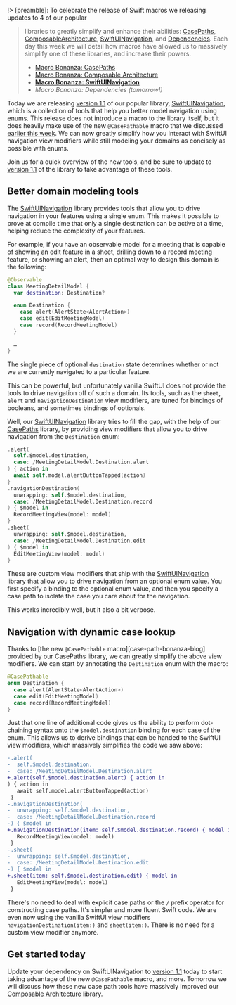 !> [preamble]: To celebrate the release of Swift macros we releasing updates to 4 of our popular 
> libraries to greatly simplify and enhance their abilities: [CasePaths][case-paths-gh], 
> [ComposableArchitecture][tca-gh], [SwiftUINavigation][sui-nav-gh], and 
> [Dependencies][dependencies-gh]. Each day this week we will detail how macros have allowed us to 
> massively simplify one of these libraries, and increase their powers.
> * [Macro Bonanza: CasePaths](/blog/posts/117-macro-bonanza-case-paths)
> * [Macro Bonanza: Composable Architecture](/blog/posts/118-macro-bonanza-composable-architecture)
> * [**Macro Bonanza: SwiftUINavigation**](/blog/posts/119-macro-bonanza-swiftui-navigation)
> * _Macro Bonanza: Dependencies (tomorrow!)_
> 
> [case-paths-gh]: http://github.com/pointfreeco/swift-case-paths
> [tca-gh]: http://github.com/pointfreeco/swift-composable-architecture
> [sui-nav-gh]: http://github.com/pointfreeco/swiftui-navigation
> [dependencies-gh]: http://github.com/pointfreeco/swift-dependencies

Today we are releasing [version 1.1][sui-nav-1.1] of our popular library, 
[SwiftUINavigation][sui-nav-gh], which is a collection of tools that help you better model 
navigation using enums. This release does not introduce a macro to the library itself, but it
does heavily make use of the new `@CasePathable` macro that we discussed [earlier this 
week](/blog/posts/117-macro-bonanza-case-paths). We can now greatly simplify how you interact with
SwiftUI navigation view modifiers while still modeling your domains as concisely as possible
with enums.

Join us for a quick overview of the new tools, and be sure to update to [version 1.1][sui-nav-1.1]
of the library to take advantage of these tools.

[sui-nav-1.1]: https://github.com/pointfreeco/swiftui-navigation/releases/tag/1.1.0
[case-paths-gh]: http://github.com/pointfreeco/swift-case-paths
[tca-gh]: http://github.com/pointfreeco/swift-composable-architecture
[sui-nav-gh]: http://github.com/pointfreeco/swiftui-navigation
[dependencies-gh]: http://github.com/pointfreeco/swift-dependencies

## Better domain modeling tools

The [SwiftUINavigation][sui-nav-gh] library provides tools that allow you to drive navigation in 
your features using a single enum. This makes it possible to prove at compile time that only a 
single destination can be active at a time, helping reduce the complexity of your features.

For example, if you have an observable model for a meeting that is capable of showing an edit
feature in a sheet, drilling down to a record meeting feature, or showing an alert, then an optimal
way to design this domain is the following: 

```swift
@Observable
class MeetingDetailModel {
  var destination: Destination?

  enum Destination {
    case alert(AlertState<AlertAction>)
    case edit(EditMeetingModel)
    case record(RecordMeetingModel)
  }

  …
}
```

The single piece of optional `destination` state determines whether or not we are currently 
navigated to a particular feature.

This can be powerful, but unfortunately vanilla SwiftUI does not provide the tools to drive 
navigation off of such a domain. Its tools, such as the `sheet`, `alert` and `navigationDestination`
view modifiers, are tuned for bindings of booleans, and sometimes bindings of optionals.

Well, our [SwiftUINavigation][sui-nav-gh] library tries to fill the gap, with the help of our
[CasePaths][case-paths-gh] library, by providing view modifiers that allow you to drive navigation
from the `Destination` enum:

```swift
.alert(
  self.$model.destination,
  case: /MeetingDetailModel.Destination.alert
) { action in
  await self.model.alertButtonTapped(action)
}
.navigationDestination(
  unwrapping: self.$model.destination,
  case: /MeetingDetailModel.Destination.record
) { $model in
  RecordMeetingView(model: model)
}
.sheet(
  unwrapping: self.$model.destination,
  case: /MeetingDetailModel.Destination.edit
) { $model in
  EditMeetingView(model: model)
}
```

These are custom view modifiers that ship with the [SwiftUINavigation][sui-nav-gh] library that
allow you to drive navigation from an optional enum value. You first specify a binding to the 
optional enum value, and then you specify a case path to isolate the case you care about for the
navigation.

This works incredibly well, but it also a bit verbose.

## Navigation with dynamic case lookup

Thanks to [the new `@CasePathable` macro][case-path-bonanza-blog] provided by our CasePaths library,
we can greatly simplify the above view modifiers. We can start by annotating the `Destination` enum
with the macro:

[case-paths-bonanza-blog]: /blog/posts/117-macro-bonanza-case-paths

```swift
@CasePathable
enum Destination {
  case alert(AlertState<AlertAction>)
  case edit(EditMeetingModel)
  case record(RecordMeetingModel)
}
```

Just that one line of additional code gives us the ability to perform dot-chaining syntax onto
the `$model.destination` binding for each case of the enum. This allows us to derive bindings
that can be handed to the SwiftUI view modifiers, which massively simplifies the code we saw above:

```diff
-.alert(
-  self.$model.destination,
-  case: /MeetingDetailModel.Destination.alert
+.alert(self.$model.destination.alert) { action in
) { action in
   await self.model.alertButtonTapped(action)
 }
-.navigationDestination(
-  unwrapping: self.$model.destination,
-  case: /MeetingDetailModel.Destination.record
-) { $model in
+.navigationDestination(item: self.$model.destination.record) { model in
   RecordMeetingView(model: model)
 }
-.sheet(
-  unwrapping: self.$model.destination,
-  case: /MeetingDetailModel.Destination.edit
-) { $model in
+.sheet(item: self.$model.destination.edit) { model in  
   EditMeetingView(model: model)
 }
```

There's no need to deal with explicit case paths or the `/` prefix operator for constructing case
paths. It's simpler and more fluent Swift code. We are even now using the vanilla SwiftUI view
modifiers `navigationDestination(item:)` and `sheet(item:)`. There is no need for a custom view
modifier anymore.

<!-- 
## Form bindings with dynamic case lookup

TODO: can discuss this if we want: form bindings: self.$model.status.inStock
-->

## Get started today

Update your dependency on SwiftUINavigation to [version 1.1][sui-nav-1.1] today to start taking 
advantage of the new `@CasePathable` macro, and more. Tomorrow we will discuss how these new case 
path tools have massively improved our [Composable Architecture][tca-gh] library. 

[sui-nav-1.1]: https://github.com/pointfreeco/swiftui-navigation/releases/tag/1.1.0
